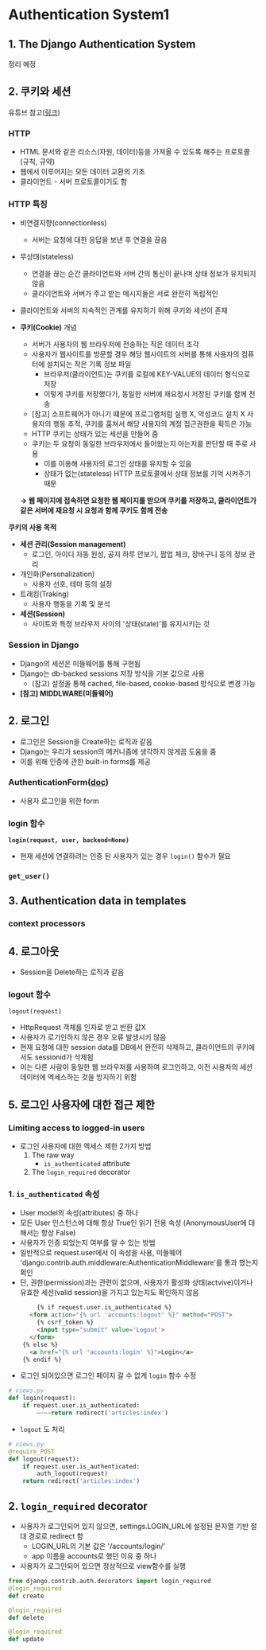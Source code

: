 # Authentication System1

## 1. The Django Authentication System

정리 예정

## 2. 쿠키와 세션

유튜브 참고([링크](https://www.youtube.com/watch?v=OpoVuwxGRDI&ab_channel=얄팍한코딩사전))

### HTTP

- HTML 문서와 같은 리소스(자원, 데이터)등을 가져올 수 있도록 해주는 프로토콜(규칙, 규약)
- 웹에서 이루어지는 모든 데이터 교환의 기초
- 클라이언트 - 서버 프로토콜이기도 함

### HTTP 특징

- 비연결지향(connectionless)

  - 서버는 요청에 대한 응답을 보낸 후 연결을 끊음

- 무상태(stateless)

  - 연결을 끊는 순간 클라이언트와 서버 간의 통신이 끝나며 상태 정보가 유지되지 않음
  - 클라이언트와 서버가 주고 받는 메시지들은 서로 완전히 독립적인

- 클라이언트와 서버의 지속적인 관계를 유지하기 위해 쿠키와 세션이 존재

- **쿠키(Cookie)** 개념

  - 서버가 사용자의 웹 브라우저에 전송하는 작은 데이터 조각
  - 사용자가 웹사이트를 방문할 경우 해당 웹사이트의 서버를 통해 사용자의 컴퓨터에 설치되는 작은 기록 정보 파일
    - 브라우저(클라이언트)는 쿠키를 로컬에 KEY-VALUE의 데이터 형식으로 저장
    - 이렇게 쿠키를 저장했다가, 동일한 서버에 재요청시 저장된 쿠키를 함께 전송
  - [참고] 소프트웨어가 아니기 떄문에 프로그램처럼 실행 X, 악성코드 설치 X 사용자의 행동 추적, 쿠키를 훔쳐서 해당 사용자의 계정 접근권한을 획득은 가능
  - HTTP 쿠키는 상태가 있는 세션을 만들어 줌
  - 쿠키는 두 요청이 동일한 브라우저에서 들어왔는지 아는지를 판단할 때 주로 사용
    - 이를 이용해 사용자의 로그인 상태를 유지할 수 있음
    - 상태가 없는(stateless) HTTP  프로토콜에서 상태 정보를 기억 시켜주기 때문

  **→ 웹 페이지에 접속하면 요청한 웹 페이지를 받으며 쿠키를 저장하고, 클라이언트가 같은 서버에 재요청 시 요청과 함께 쿠키도 함께 전송**

**쿠키의 사용 목적**

- **세션 관리(Session management)**
  - 로그인, 아이디 자동 원성, 공지 하루 안보기, 팝업 체크, 장바구니 등의 정보 관리
- 개인화(Personalization)
  - 사용자 선호, 테마 등의 설정
- 트래킹(Traking)
  - 사용자 행동을 기록 및 분석
- **세션(Session)**
  - 사이트와 특정 브라우저 사이의 '상태(state)'를 유지시키는 것

### Session in Django

- Django의 세션은 미들웨어를 통해 구현됨
- Django는 db-backed sessions 저장 방식을 기본 값으로 사용
  - (참고) 설정을 통해 cached, file-based, cookie-based 방식으로 변경 가능
- **[참고] MIDDLWARE(미들웨어)**

## 2. 로그인

- 로그인은 Session을 Create하는 로직과 같음
- Django는 우리가 session의 메커니즘에 생각하지 않게끔 도움을 줌
- 이를 위해 인증에 관한 built-in forms를 제공

### AuthenticationForm([doc](https://docs.djangoproject.com/en/3.2/topics/auth/default/))

- 사용자 로그인을 위한 form

### login 함수

**`login(request, user, backend=None)`**

- 현재 세션에 연결하려는 인증 된 사용자가 있는 경우 `login()` 함수가 필요

### `get_user()`

## 3. Authentication data in templates

### context processors

## 4. 로그아웃

- Session을 Delete하는 로직과 같음

### logout 함수

```
logout(request)
```

- HttpRequest 객체를 인자로 받고 반환 값X
- 사용자가 로기인하지 않은 경우 오류 발생시키 않음
- 현재 요청에 대한 session data를 DB에서 완전히 삭제하고, 클라이언트의 쿠키에서도 sessionid가 삭제됨
- 이는 다른 사람이 동일한 웹 브라우저를 사용하여 로그인하고, 이전 사용자의 세션 데이터에 엑세스하는 것을 방지하기 위함

## 5. 로그인 사용자에 대한 접근 제한

### Limiting access to logged-in users

- 로그인 사용자에 대한 엑세스 제한 2가지 방법
  1. The raw way
     - `is_authenticated` attribute
  2. The `login_required` decorator

### 1. `is_authenticated` 속성

- User model의 속성(attributes) 중 하나
- 모든 User 인스턴스에 대해 항상 True인 읽기 전용 속성 (AnonymousUser에 대해서는 항상 False)
- 사용자가 인증 되었는지 여부를 알 수 있는 방법
- 일반적으로 request.user에서 이 속성을 사용, 미들웨어 'django.contrib.auth.middleware:AuthenticationMiddleware'를 통과 했는지 확인
- 단, 권한(permission)과는 관련이 없으며, 사용자가 활성화 상태(actvive)이거나 유효한 세션(valid session)을 가지고 있는지도 확인하지 않음

```html
		{% if request.user.is_authenticated %}
      <form action="{% url 'accounts:logout' %}" method="POST">
        {% csrf_token %}
        <input type="submit" value='Logout'>
      </form>
    {% else %}
      <a href="{% url 'accounts:login' %}">Login</a>
    {% endif %}
```

- 로그인 되어있으면 로그인 페이지 갈 수 없게 `login` 함수 수정

```python
# views.py
def login(request):
    if request.user.is_authenticated:
        ~~~~return redirect('articles:index')
```

- `logout` 도 처리

```python
# views.py
@require_POST
def logout(request):
    if request.user.is_authenticated:
        auth_logout(request)
    return redirect('articles:index')
```

## 2. `login_required` decorator

- 사용자가 로그인되어 있지 않으면, settings.LOGIN_URL에 설정된 문자열 기반 절대 경로로 redirect 함
  - LOGIN_URL의 기본 값은 '/accounts/login/'
  - app 이름을 accounts로 했던 이유 중 하나
- 사용자가 로그인되어 있으면 정상적으로 view함수를 실행

```python
from django.contrib.auth.decorators import login_required
@login_required
def create

@login_required
def delete

@login_required
def update
```